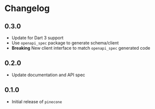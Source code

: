# Changelog

## 0.3.0

* Update for Dart 3 support
* Use `openapi_spec` package to generate schema/client
* **Breaking** New client interface to match `openapi_spec` generated code

## 0.2.0

* Update documentation and API spec

## 0.1.0

* Initial release of `pinecone`
